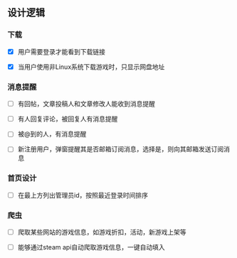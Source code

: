 ## 设计逻辑

### 下载

* [x] 用户需要登录才能看到下载链接

* [x] 当用户使用非Linux系统下载游戏时，只显示网盘地址

### 消息提醒

* [ ] 有回帖，文章投稿人和文章修改人能收到消息提醒

* [ ] 有人回复评论，被回复人有消息提醒

* [ ] 被@到的人，有消息提醒

* [ ] 新注册用户，弹窗提醒其是否邮箱订阅消息，选择是，则向其邮箱发送订阅消息

### 首页设计

* [ ] 在最上方列出管理员id，按照最近登录时间排序

### 爬虫

* [ ] 爬取某些网站的游戏信息，如游戏折扣，活动，新游戏上架等

* [ ] 能够通过steam api自动爬取游戏信息，一键自动填入

